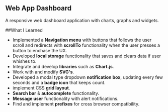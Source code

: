 ## Web App Dashboard
A responsive web dashboard application with charts, graphs and widgets.

##What I Learned
- Implemented a **Navigation menu** with buttons that follows the user scroll and redirects with **scrollTo** functionality when the user presses a button to enchase the UX.
- Developed **local storage** functionality that saves and clears data if user whishes to.
- Integrate and develop **libraries** such as **Chart.js**.
- Work with and modify **SVG's**.
- Developed a modal type dropdown **notification box**, updating every few seconds and a **badge icon** that keeps count. 
- implement CSS **grid layout**.
- **Search bar** & **autocomplete** functionality. 
- **Message user** functionality with alert notifications.
- Find and implement **prefixes** for cross browser compatibility.
